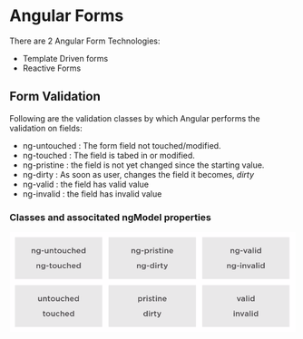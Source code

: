 # Angular Forms
There are 2 Angular Form Technologies:
- Template Driven forms
- Reactive Forms

## Form Validation 
Following are the validation classes by which Angular performs the validation on fields:

- ng-untouched  : The form field not touched/modified.
- ng-touched    : The field is tabed in or modified.
- ng-pristine   : the field is not yet changed since the starting value.
- ng-dirty      : As soon as user, changes the field it becomes, *dirty*
- ng-valid      : the field has valid value
- ng-invalid    : the field has invalid value

### Classes and associtated ngModel properties
![img text](https://github.com/milindchavan12/Angular/blob/master/Assets/ngProperties.png)
